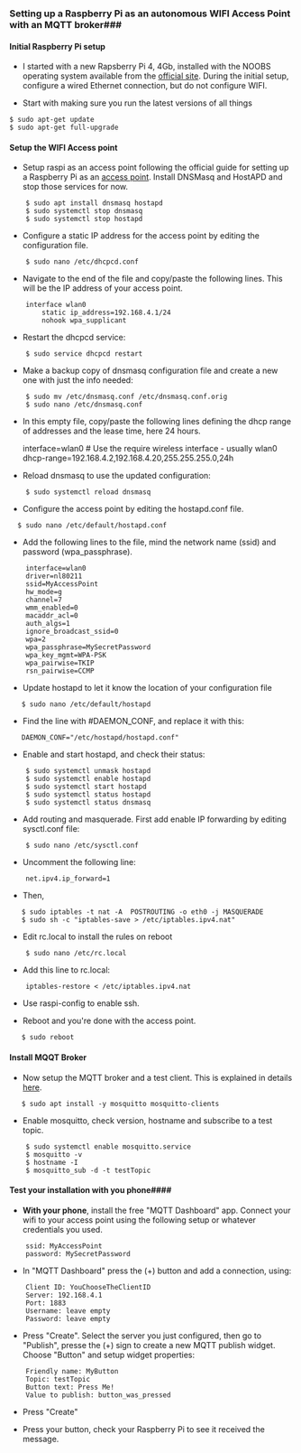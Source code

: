 ### Setting up a Raspberry Pi as an autonomous WIFI Access Point with an MQTT broker###



#### Initial Raspberry Pi setup ####

* I started with a new Rapsberry Pi 4, 4Gb, installed with the NOOBS operating system available from the [official site](https://www.raspberrypi.org/downloads/noobs/). During the initial setup, configure a wired Ethernet connection, but do not configure WIFI.

* Start with making sure you run the latest versions of all things

```
$ sudo apt-get update
$ sudo apt-get full-upgrade
```

#### Setup the WIFI Access point ####


* Setup raspi as an access point following the official guide for setting up a Raspberry Pi as an [access point](https://www.raspberrypi.org/documentation/configuration/wireless/access-point.md). Install DNSMasq and HostAPD and stop those services for now.

```
    $ sudo apt install dnsmasq hostapd
    $ sudo systemctl stop dnsmasq
    $ sudo systemctl stop hostapd
```

* Configure a static IP address for the access point by editing the configuration file.

```
    $ sudo nano /etc/dhcpcd.conf
```


* Navigate to the end of the file and copy/paste the following lines. This will be the IP address of your access point.

```
    interface wlan0
        static ip_address=192.168.4.1/24
        nohook wpa_supplicant
```



* Restart the dhcpcd service:


```
    $ sudo service dhcpcd restart
```


* Make a backup copy of dnsmasq configuration file and create a new one with just the info needed:


```
    $ sudo mv /etc/dnsmasq.conf /etc/dnsmasq.conf.orig
    $ sudo nano /etc/dnsmasq.conf
```


* In this empty file, copy/paste the following lines defining the dhcp range of addresses and the lease time, here 24 hours.


    interface=wlan0      # Use the require wireless interface - usually wlan0
    dhcp-range=192.168.4.2,192.168.4.20,255.255.255.0,24h


* Reload dnsmasq to use the updated configuration:


```
    $ sudo systemctl reload dnsmasq
```


* Configure the access point by editing the hostapd.conf file.

 ```
   $ sudo nano /etc/default/hostapd.conf
```


* Add the following lines to the file, mind the network name (ssid) and password (wpa_passphrase).


```
    interface=wlan0
    driver=nl80211
    ssid=MyAccessPoint
    hw_mode=g
    channel=7
    wmm_enabled=0
    macaddr_acl=0
    auth_algs=1
    ignore_broadcast_ssid=0
    wpa=2
    wpa_passphrase=MySecretPassword
    wpa_key_mgmt=WPA-PSK
    wpa_pairwise=TKIP
    rsn_pairwise=CCMP
```


* Update hostapd to let it know the location of your configuration file


```
   $ sudo nano /etc/default/hostapd
```


* Find the line with #DAEMON_CONF, and replace it with this:


```
   DAEMON_CONF="/etc/hostapd/hostapd.conf"
```


* Enable and start hostapd, and check their status:


```
    $ sudo systemctl unmask hostapd
    $ sudo systemctl enable hostapd
    $ sudo systemctl start hostapd
    $ sudo systemctl status hostapd
    $ sudo systemctl status dnsmasq
```

* Add routing and masquerade. First add enable IP forwarding by editing sysctl.conf file:


```
    $ sudo nano /etc/sysctl.conf
```


* Uncomment the following line:


```
    net.ipv4.ip_forward=1
```


* Then,


```
   $ sudo iptables -t nat -A  POSTROUTING -o eth0 -j MASQUERADE
   $ sudo sh -c "iptables-save > /etc/iptables.ipv4.nat"
```


* Edit rc.local to install the rules on reboot


```
    $ sudo nano /etc/rc.local
```


* Add this line to rc.local:


```
    iptables-restore < /etc/iptables.ipv4.nat
```


* Use raspi-config to enable ssh.

* Reboot and you're done with the access point.


```
   $ sudo reboot
```


#### Install MQQT Broker ####


* Now setup the MQTT broker and a test client. This is explained in details [here](
https://randomnerdtutorials.com/how-to-install-mosquitto-broker-on-raspberry-pi/).


```
   $ sudo apt install -y mosquitto mosquitto-clients
```


* Enable mosquitto, check version, hostname and subscribe to a test topic.


```
    $ sudo systemctl enable mosquitto.service
    $ mosquitto -v
    $ hostname -I
    $ mosquitto_sub -d -t testTopic
```



#### Test your installation with you phone####



* __With your phone__, install the free "MQTT Dashboard" app. Connect your wifi to your access point using the following setup or whatever credentials you used.


```
    ssid: MyAccessPoint
    password: MySecretPassword
```


* In "MQTT Dashboard" press the (+) button and add a connection, using:


```
    Client ID: YouChooseTheClientID
    Server: 192.168.4.1
    Port: 1883
    Username: leave empty
    Password: leave empty
```


* Press "Create". Select the server you just configured, then go to "Publish", presse the (+) sign to create a new MQTT publish widget. Choose "Button" and setup widget properties:


```
    Friendly name: MyButton
    Topic: testTopic
    Button text: Press Me!
    Value to publish: button_was_pressed
```


* Press "Create"

* Press your button, check your Raspberry Pi to see it received the message.
